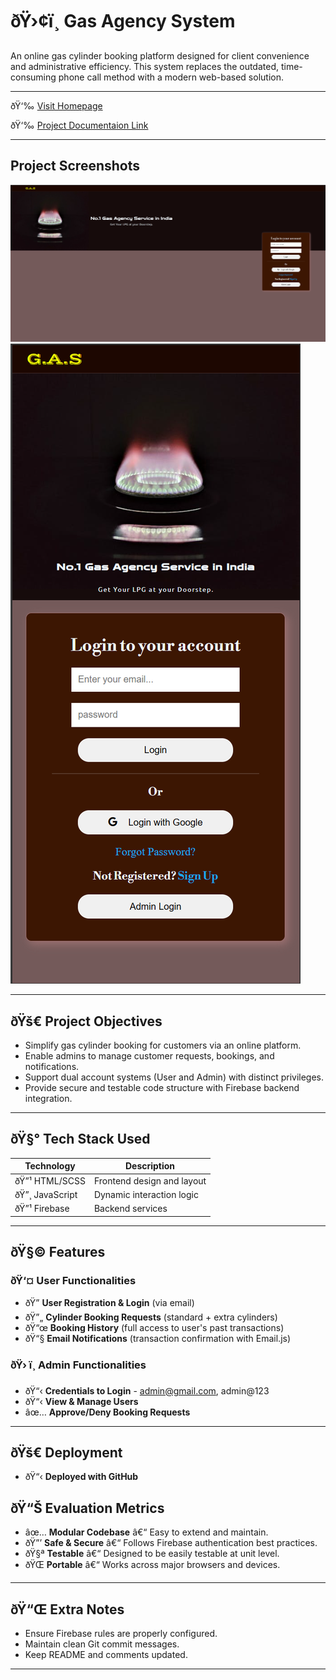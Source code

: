 ﻿
# ðŸ›¢ï¸ Gas Agency System

An online gas cylinder booking platform designed for client convenience and administrative efficiency. This system replaces the outdated, time-consuming phone call method with a modern web-based solution.

---

ðŸ‘‰ [Visit Homepage](https://saptarshi1984.github.io/GasAgency/)

ðŸ‘‰ [Project Documentaion Link](https://drive.google.com/file/d/1Su9I3mnl5tInktZMgxFze3Fqv9v9NJCi/view?usp=drive_link) 

---

## Project Screenshots

![Project homepage preview](public/assets/Screenshot1.png)
![Project booking flow preview](public/assets/Screenshot2.png)

---

## ðŸš€ Project Objectives

* Simplify gas cylinder booking for customers via an online platform.
* Enable admins to manage customer requests, bookings, and notifications.
* Support dual account systems (User and Admin) with distinct privileges.
* Provide secure and testable code structure with Firebase backend integration.

---

## ðŸ§° Tech Stack Used

| Technology    | Description                |
| ------------- | -------------------------- |
| ðŸ”¹ HTML/SCSS   | Frontend design and layout |
| ðŸ”¸ JavaScript | Dynamic interaction logic  |
| ðŸ”¹ Firebase   | Backend services |

---

## ðŸ§© Features

### ðŸ‘¤ User Functionalities

* ðŸ” **User Registration & Login** (via email)
* ðŸ”„ **Cylinder Booking Requests** (standard + extra cylinders)
* ðŸ“œ **Booking History** (full access to user's past transactions)
* ðŸ“§ **Email Notifications** (transaction confirmation with Email.js)

### ðŸ› ï¸ Admin Functionalities 

* ðŸ“‹ **Credentials to Login** - admin@gmail.com, admin@123      
* ðŸ“‹ **View & Manage Users**
* âœ… **Approve/Deny Booking Requests**

---

## ðŸš€ Deployment

* ðŸ“‹ **Deployed with GitHub**


## ðŸ“Š Evaluation Metrics

* âœ… **Modular Codebase** â€“ Easy to extend and maintain.
* ðŸ”’ **Safe & Secure** â€“ Follows Firebase authentication best practices.
* ðŸ§ª **Testable** â€“ Designed to be easily testable at unit level.
* ðŸŒ **Portable** â€“ Works across major browsers and devices.

---

## ðŸ“Œ Extra Notes

* Ensure Firebase rules are properly configured.
* Maintain clean Git commit messages.
* Keep README and comments updated.

---
